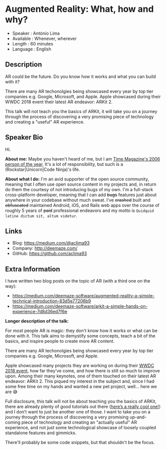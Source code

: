 Augmented Reality: What, how and why?
=========================

* Speaker   : António Lima
* Available : Whenever, wherever
* Length    : 60 minutes
* Language  : English

Description
-----------

AR could be the future. Do you know how it works and what you can build with it?

There are many AR techonolgies being showcased every year by top tier companies e.g. Google, Microsoft, and Apple. Apple showcased during their WWDC 2018 event their latest AR endeavor: ARKit 2.

This talk will not teach you the basics of ARKit, it will take you on a journey through the process of discovering a very promising piece of technology and creating a "useful" AR experience.

Speaker Bio
-----------

Hi.

**About me:**
Maybe you haven't heard of me, but I am [Time Magazine's 2006 person of the year](https://www.adherecreative.com/hs-fs/hubfs/time-you.jpg?width=570&height=760&name=time-you.jpg). It's a lot of responsibility, but such is a (Rockstar|Unicorn|Code Ninja)'s life.

**About what I do:**
I'm an avid supporter of the open source community, meaning that I often use open source content in my projects and, in return do them the courtesy of not introducing bugs of my own. I'm a full-stack cross-platform developer, meaning that I can add ~~bugs~~ features just about anywhere in your codebase without much sweat. I've ~~crashed~~ built and ~~obfuscated~~ maintained Android, iOS, and Rails web apps over the course of roughly 5 years of ~~paid~~ professional endeavors and my motto is `Quidquid latine dictum sit, altum videtur`.

Links
-----

* Blog: https://medium.com/@aclima93
* Company: http://deemaze.com/
* GitHub: https://github.com/aclima93

Extra Information
-----------------

I have written two blog posts on the topic of AR (with a third one on the way):
- https://medium.com/deemaze-software/augmented-reality-a-simple-technical-introduction-83d5e77206b9
- https://medium.com/deemaze-software/arkit-a-simple-hands-on-experience-7d8d36ed7f6e

**Longer description of the talk:**

For most people AR is magic: they don't know how it works or what can be done with it. This talk aims to demystify some concepts, teach a bit of the basics, and inspire people to create more AR content.

There are many AR techonolgies being showcased every year by top tier companies e.g. Google, Microsoft, and Apple.

Apple showcased many projects they are working on during their [WWDC 2018 event](https://www.apple.com/apple-events/june-2018/), how far they’ve come, and how there is still so much to improve upon. Among their many keynotes, one of them touched on their latest AR endeavor: ARKit 2. This piqued my interest in the subject and, since I had some free time on my hands and wanted a new pet project, well… here we are 😅

Full disclosure, this talk will not be about teaching you the basics of ARKit, there are already plenty of good tutorials out there ([here’s a really cool one!](https://blog.markdaws.net/apple-arkit-by-example-ef1c8578fb59)) and I don’t want to just be another one of those. I want to take you on a journey through the process of discovering a very promising up-and-coming piece of technology and creating an "actually useful" AR experience, and not just some technological showcase of loosely coupled standalone features and gimmicks.

There'll probably be some code snippets, but that shouldn't be the focus.
